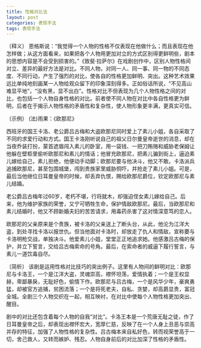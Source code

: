 ```yaml
---
title: 性格对比法
layout: post
categories: 表现手法
tags: 表现手法
---
```


〔释义〕 恩格斯说：“我觉得一个人物的性格不仅表现在他做什么；而且表现在他怎样做；从这方面看来，如果把各个人物用更加对立的方式区别得更鲜明些，剧本的思想内容是不会受到损害的。”《致斐·拉萨尔》在戏剧创作中，区别人物性格间对立、差异的最好方法是对比。不同人物，对同一人、同一事、同一物的不同态度、不同行动，产生了强烈的对比，使各自的性格更加鲜明、突出。这种艺术效果远比单纯地刻画某一人物给观众留下的印象深刻得多。正如俗话所说，“不见高山难显平地”，“没有黑，显不出白”。性格对比不但表现为几个人物性格之间的对比，也包括一个人物自身性格的对比。前者使不同人物在对比中各自性格更为鲜明，后者在于揭示人物性格的矛盾性和复杂性，使人物形象更丰满，更真实可信。

〔示例〕 (法)雨果：《欧那尼》

西班牙的国王卡洛、老公爵吕古梅和大盗欧那尼同时爱上了素儿小姐，各自采取了不同的求爱行动和方式。国王卡洛刚听说自己的祖父日尔曼皇帝逝世的消息，却在当夜乔装打扮，蒙首遮眉闯入素儿的卧室，用一袋钱、一把刀贿赂和威胁老保姆让他躲在壁柜里偷听欧那尼和素儿的情话；他冒充欧那尼，把素儿骗到街上，逼迫素儿嫁给自己，素儿拒绝，他便动手动脚；欧那尼要与他决斗，他又不敢。卡洛派兵追捕欧那尼，甚至包围城堡，闯到贵族家里威胁恫吓，并抢走了素儿小姐。可是，最后当他继位日耳曼皇帝的时候，却丢弃仇恨，赐给欧那尼爵位，钦定欧那尼与素儿结婚。

老公爵吕古梅年过60岁，老朽不堪，行将就木，却强迫侄女素儿嫁给自己。后来，他为维护家族的荣誉，又宁可牺牲生命，保护情敌欧那尼。最后，当欧那尼和素儿结婚时，他又不顾新婚夫妇的苦苦请求，用毒药杀害了这对情深意笃的恋人。

欧那尼的父亲原来是个贵族，被卡洛的父亲送上了断头台，从此，他沦为江洋大盗，到处寻找卡洛以报世仇。但当他面对卡洛时，却放走了仇人和情敌，宣称要与卡洛明枪交战，单独决斗。他爱素儿小姐，堂堂正正地追求她。他感激吕古梅的保护，并立下誓言，交给吕古梅索命的号角。最后，在索命者的威逼下履行誓言，与素儿一道饮毒自尽。

〔简析〕 该剧是运用性格对比技巧的突出例子。这里有人物间的鲜明对比：欧那尼与卡洛王，一个是江洋大盗，灵魂崇高，襟怀坦荡，爱情执着；一个是王权显赫，卑鄙暴戾，无耻好色，偷情下作。欧那尼与吕古梅，一个是风华少年，豪爽勇猛，却被官方追捕，贫困流落；一个是将死老夫，自私、贪婪，却高爵显贵，富冠全城。全剧三个人物交织在一起，相互映衬，在对比中使每个人物性格更加突出、醒目。

剧中的对比还包含着每个人物的自我“对比”。卡洛王本是一个荒唐无耻之徒，作了日耳曼皇帝之后，却表现出襟怀宏大，宽厚仁慈，反映了在一个人身上丑恶与崇高并存的特征，加强了人物性格的复杂性。吕古梅本来自私好色，转而视荣誉高于一切，舍己救人，又转而嫉妒、残忍。人物自身前后的对比加深了性格的矛盾性。 